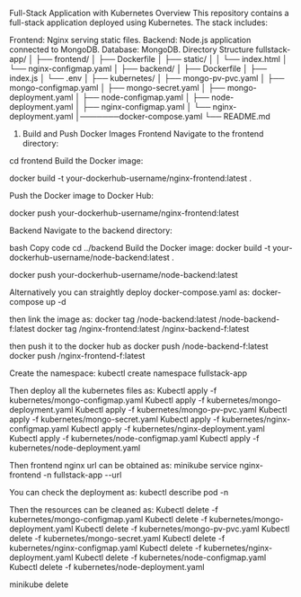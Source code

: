Full-Stack Application with Kubernetes
Overview
This repository contains a full-stack application deployed using Kubernetes. The stack includes:

Frontend: Nginx serving static files.
Backend: Node.js application connected to MongoDB.
Database: MongoDB.
Directory Structure
fullstack-app/
│
├── frontend/
│   ├── Dockerfile
│   ├── static/
│   │   └── index.html
│   └── nginx-configmap.yaml
│
├── backend/
│   ├── Dockerfile
│   ├── index.js
│   └── .env
│
├── kubernetes/
│   ├── mongo-pv-pvc.yaml
│   ├── mongo-configmap.yaml
│   ├── mongo-secret.yaml
│   ├── mongo-deployment.yaml
│   ├── node-configmap.yaml
│   ├── node-deployment.yaml
│   ├── nginx-configmap.yaml
│   └── nginx-deployment.yaml
│───────docker-compose.yaml
└── README.md



1. Build and Push Docker Images
Frontend
Navigate to the frontend directory:

cd frontend
Build the Docker image:

docker build -t your-dockerhub-username/nginx-frontend:latest .

Push the Docker image to Docker Hub:

docker push your-dockerhub-username/nginx-frontend:latest

Backend
Navigate to the backend directory:

bash
Copy code
cd ../backend
Build the Docker image:
docker build -t your-dockerhub-username/node-backend:latest .

docker push your-dockerhub-username/node-backend:latest

Alternatively you can straightly deploy docker-compose.yaml as:
docker-compose up -d

then link the image as:
docker tag <username>/node-backend:latest <username>/node-backend-f:latest
docker tag <username>/nginx-frontend:latest <username>/nginx-backend-f:latest

then push it to the docker hub as 
docker push <username>/node-backend-f:latest
docker push <username>/nginx-frontend-f:latest

Create the namespace:
kubectl create namespace fullstack-app

Then deploy all the kubernetes files as:
Kubectl apply -f kubernetes/mongo-configmap.yaml
Kubectl apply -f kubernetes/mongo-deployment.yaml
Kubectl apply -f kubernetes/mongo-pv-pvc.yaml
Kubectl apply -f kubernetes/mongo-secret.yaml
Kubectl apply -f kubernetes/nginx-configmap.yaml
Kubectl apply -f kubernetes/nginx-deployment.yaml
Kubectl apply -f kubernetes/node-configmap.yaml
Kubectl apply -f kubernetes/node-deployment.yaml

Then frontend nginx url can be obtained as:
minikube service nginx-frontend -n fullstack-app --url


You can check the deployment as:
kubectl describe pod <pod-name> -n <namespace>

Then the resources can be cleaned as:
Kubectl delete -f kubernetes/mongo-configmap.yaml
Kubectl delete -f kubernetes/mongo-deployment.yaml
Kubectl delete -f kubernetes/mongo-pv-pvc.yaml
Kubectl delete -f kubernetes/mongo-secret.yaml
Kubectl delete -f kubernetes/nginx-configmap.yaml
Kubectl delete -f kubernetes/nginx-deployment.yaml
Kubectl delete -f kubernetes/node-configmap.yaml
Kubectl delete -f kubernetes/node-deployment.yaml

minikube delete

